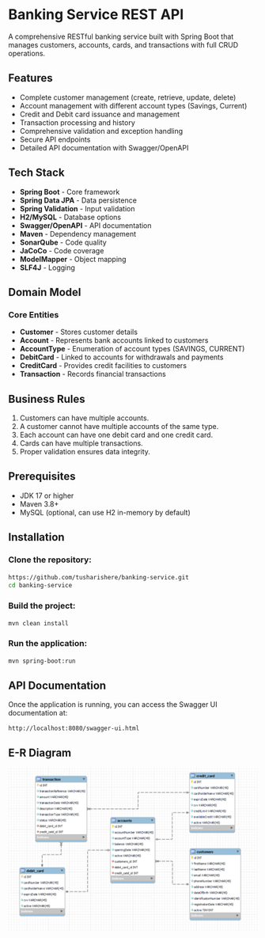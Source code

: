 # Banking Service REST API

A comprehensive RESTful banking service built with Spring Boot that manages customers, accounts, cards, and transactions with full CRUD operations.

## Features
- Complete customer management (create, retrieve, update, delete)
- Account management with different account types (Savings, Current)
- Credit and Debit card issuance and management
- Transaction processing and history
- Comprehensive validation and exception handling
- Secure API endpoints
- Detailed API documentation with Swagger/OpenAPI

## Tech Stack
- **Spring Boot** - Core framework
- **Spring Data JPA** - Data persistence
- **Spring Validation** - Input validation
- **H2/MySQL** - Database options
- **Swagger/OpenAPI** - API documentation
- **Maven** - Dependency management
- **SonarQube** - Code quality
- **JaCoCo** - Code coverage
- **ModelMapper** - Object mapping
- **SLF4J** - Logging

## Domain Model
### Core Entities
- **Customer** - Stores customer details
- **Account** - Represents bank accounts linked to customers
- **AccountType** - Enumeration of account types (SAVINGS, CURRENT)
- **DebitCard** - Linked to accounts for withdrawals and payments
- **CreditCard** - Provides credit facilities to customers
- **Transaction** - Records financial transactions

## Business Rules
1. Customers can have multiple accounts.
2. A customer cannot have multiple accounts of the same type.
3. Each account can have one debit card and one credit card.
4. Cards can have multiple transactions.
5. Proper validation ensures data integrity.

## Prerequisites
- JDK 17 or higher
- Maven 3.8+
- MySQL (optional, can use H2 in-memory by default)

## Installation

### Clone the repository:

```bash
https://github.com/tusharishere/banking-service.git
cd banking-service
```

### Build the project:

```bash
mvn clean install
```

### Run the application:

```bash
mvn spring-boot:run
```


## API Documentation
Once the application is running, you can access the Swagger UI documentation at:

```
http://localhost:8080/swagger-ui.html
```
## E-R Diagram

![img.png](img.png)


